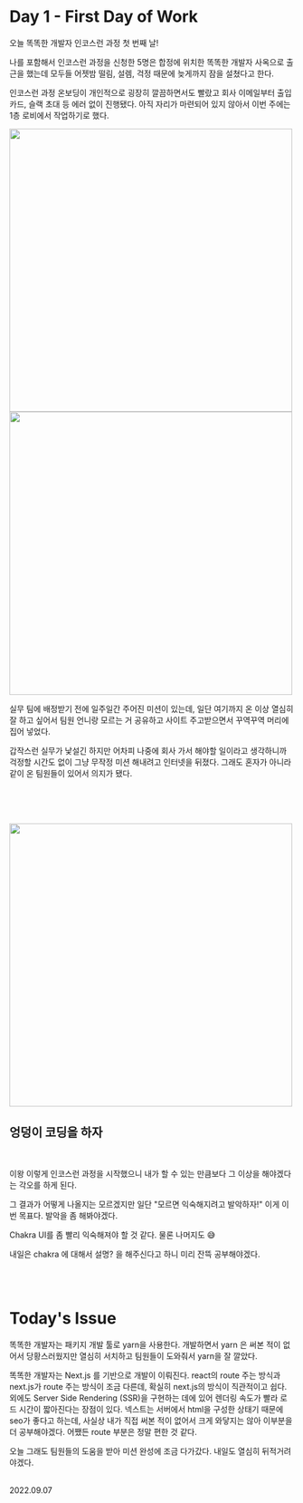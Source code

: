 # Day 1 - First Day of Work

오늘 똑똑한 개발자 인코스런 과정 첫 번째 날!

나를 포함해서 인코스런 과정을 신청한 5명은 합정에 위치한 똑똑한 개발자 사옥으로 출근을 했는데 모두들 어젯밤 떨림, 설렘, 걱정 때문에 늦게까지 잠을 설쳤다고 한다.

인코스런 과정 온보딩이 개인적으로 굉장히 깔끔하면서도 빨랐고 회사 이메일부터 출입카드, 슬랙 초대 등 에러 없이 진행됐다. 아직 자리가 마련되어 있지 않아서 이번 주에는 1층 로비에서 작업하기로 했다.

<img style="width:500px" src="https://img1.daumcdn.net/thumb/R1280x0/?scode=mtistory2&fname=https%3A%2F%2Fblog.kakaocdn.net%2Fdn%2FcrvAwK%2FbtrLEQ5nVfY%2FLT48sZRwYQUTrVQLk2Xkc0%2Fimg.jpg">
<img style="width:500px" src="https://img1.daumcdn.net/thumb/R1280x0/?scode=mtistory2&fname=https%3A%2F%2Fblog.kakaocdn.net%2Fdn%2FctNbnj%2FbtrLFzWqw8v%2FI7NxjPwBoi1qpKBdHatAk1%2Fimg.png">
<br/>


실무 팀에 배정받기 전에 일주일간 주어진 미션이 있는데, 일단 여기까지 온 이상 열심히 잘 하고 싶어서 팀원 언니랑 모르는 거 공유하고 사이트 주고받으면서 꾸역꾸역 머리에 집어 넣었다.

갑작스런 실무가 낯설긴 하지만 어차피 나중에 회사 가서 해야할 일이라고 생각하니까 걱정할 시간도 없이 그냥 무작정 미션 해내려고 인터넷을 뒤졌다. 그래도 혼자가 아니라 같이 온 팀원들이 있어서 의지가 됐다.

<br/><br/><br/>

<img style="width:500px" src="https://img1.daumcdn.net/thumb/R1280x0/?scode=mtistory2&fname=https%3A%2F%2Fblog.kakaocdn.net%2Fdn%2FtTGVu%2FbtrLD9q0yti%2FQOJPPXEgUrt4qjJZrLSoi1%2Fimg.jpg">
<br/>

<h2>엉덩이 코딩을 하자</h2>
<br/>


이왕 이렇게 인코스런 과정을 시작했으니 내가 할 수 있는 만큼보다 그 이상을 해야겠다는 각오를 하게 된다.

그 결과가 어떻게 나올지는 모르겠지만 일단 "모르면 익숙해지려고 발악하자!" 이게 이번 목표다. 발악을 좀 해봐야겠다. 

Chakra UI를 좀 빨리 익숙해져야 할 것 같다. 물론 나머지도 😅

내일은 chakra 에 대해서 설명? 을 해주신다고 하니 미리 잔뜩 공부해야겠다.

<br/><br/>

# Today's Issue
똑똑한 개발자는 패키지 개발 툴로 yarn을 사용한다. 개발하면서 yarn 은 써본 적이 없어서 당황스러웠지만 열심히 서치하고 팀원들이 도와줘서 yarn을 잘 깔았다.

똑똑한 개발자는 Next.js 를 기반으로 개발이 이뤄진다. react의 route 주는 방식과 next.js가 route 주는 방식이 조금 다른데, 확실히 next.js의 방식이 직관적이고 쉽다. 외에도 Server Side Rendering (SSR)을 구현하는 데에 있어 렌더링 속도가 빨라 로드 시간이 짧아진다는 장점이 있다. 넥스트는 서버에서 html을 구성한 상태기 때문에 seo가 좋다고 하는데, 사실상 내가 직접 써본 적이 없어서 크게 와닿지는 않아 이부분을 더 공부해야겠다. 어쨌든 route 부분은 정말 편한 것 같다.

오늘 그래도 팀원들의 도움을 받아 미션 완성에 조금 다가갔다. 내일도 열심히 뒤적거려야겠다.

<br/>
2022.09.07

